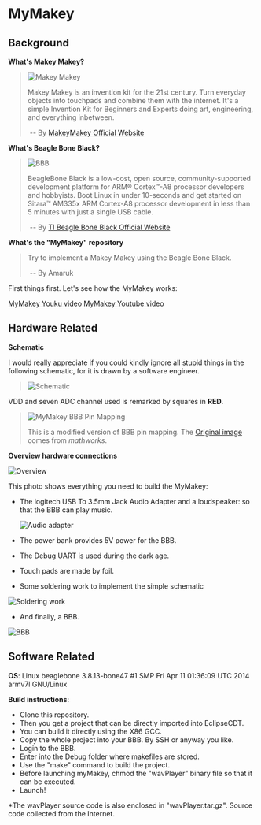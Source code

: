 # MyMakey

## Background

**What's Makey Makey?**

> ![Makey Makey](http://www.makeymakey.com/makey-with-clips-toty.png)
>
> Makey Makey is an invention kit for the 21st century. Turn everyday objects into touchpads and combine them with the internet. It's a simple Invention Kit for Beginners and Experts doing art, engineering, and everything inbetween.
>
> ​											-- By [MakeyMakey Official Website](http://www.makeymakey.com/)

**What's Beagle Bone Black?**

> ![BBB](http://www.ti.com/diagrams/med_beaglebk_board_sideways.jpg)
>
> BeagleBone Black is a low-cost, open source, community-supported development platform for ARM® Cortex™-A8 processor developers and hobbyists. Boot Linux in under 10-seconds and get started on Sitara™ AM335x ARM Cortex-A8 processor development in less than 5 minutes with just a single USB cable.
>
> ​											-- By [TI Beagle Bone Black Official Website](http://www.ti.com/tool/beaglebk)

**What's the "MyMakey" repository**

> Try to implement a Makey Makey using the Beagle Bone Black.
>
> ​											-- By Amaruk

First things first. Let's see how the MyMakey works:

[MyMakey Youku video](https://v.youku.com/v_show/id_XMjQ5MDY1NDk3Ng==.html)
[MyMakey Youtube video](https://youtu.be/BkRS4S57fKg)



## Hardware Related

**Schematic**

I would really appreciate if you could kindly ignore all stupid things in the following schematic, for it is drawn by a software engineer.

> ![Schematic](https://amaruk.github.io/repos_images/MyMakey_Schematic.png)

VDD and seven ADC channel used is remarked by squares in **RED**.

>![MyMakey BBB Pin Mapping](https://amaruk.github.io/repos_images/MyMakey_BBB_pin_map.png)
>
>This is a modified version of BBB pin mapping. The [Original image](http://cn.mathworks.com/help/supportpkg/beagleboneio/ug/beaglebone-black-pin-map.html) comes from *mathworks*.

**Overview hardware connections**

![Overview](https://amaruk.github.io/repos_images/MyMakey_overview.jpg)

This photo shows everything you need to build the MyMakey:

* The logitech USB To 3.5mm Jack Audio Adapter and a loudspeaker: so that the BBB can play music.

  ![Audio adapter](https://amaruk.github.io/repos_images/MyMakey_logitech.jpg)

* The power bank provides 5V power for the BBB.

* The Debug UART is used during the dark age.

* Touch pads are made by foil.

* Some soldering work to implement the simple schematic

![Soldering work](https://amaruk.github.io/repos_images/MyMakey_soldering_work.png)

* And finally, a BBB.

![BBB](https://amaruk.github.io/repos_images/MyMakey_BBB_connection.jpg)

## Software Related

**OS**: Linux beaglebone 3.8.13-bone47 #1 SMP Fri Apr 11 01:36:09 UTC 2014 armv7l GNU/Linux

**Build instructions**:

* Clone this repository.
* Then you get a project that can be directly imported into EclipseCDT.
* You can build it directly using the X86 GCC.
* Copy the whole project into your BBB. By SSH or anyway you like.
* Login to the BBB.
* Enter into the Debug folder where makefiles are stored.
* Use the "make" command to build the project.
* Before launching myMakey, chmod the "wavPlayer" binary file so that it can be executed.
* Launch!

*The wavPlayer source code is also enclosed in "wavPlayer.tar.gz". Source code collected from the Internet.





